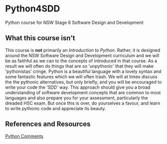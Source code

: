 # Python4SDD
Python course for NSW Stage 6 Software Design and Development

## What this course isn't
This course is **not** primarily an *Introduction to Python*. Rather, it is designed around the NSW Software Design and Development curriculum and we will be as faithful as we can to the concepts of introduced in that course. As a result we will often do things that are so 'unpythonic' that they will make 'pythonistas' cringe. Python is a beautiful language with a lovely syntax and some fantastic features which we will often trash. We will at times discuss the the pythonic alternatives, but only briefly, and you will be encouraged to write your code the 'SDD' way. This approach should give you a broad understanding of software development concepts that are common to most languages and also prepare you for your assessment, particularly the dreaded HSC exam. But once this is over, do yourselves a favour, and learn to write pythonic code and appreciate its beauty.

## References and Resources
[Python Comments](https://www.pythontutorial.net/python-basics/python-comments)

